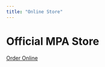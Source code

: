 ```yaml
---
title: "Online Store"
---
```


Official MPA Store
==================

<a href="https://mkt.com/manning-passing-academy" 
  class="sq-embed-menu" 
  data-menu-item-images="large" 
  data-menu-accent-color="83b3b3" 
  data-menu-template="column" 
  data-menu-item-descriptions="show"> 
  Order Online 
</a> 

<script src="https://cdn.sq-api.com/market/embed.js" charset="utf-8"> </script>

